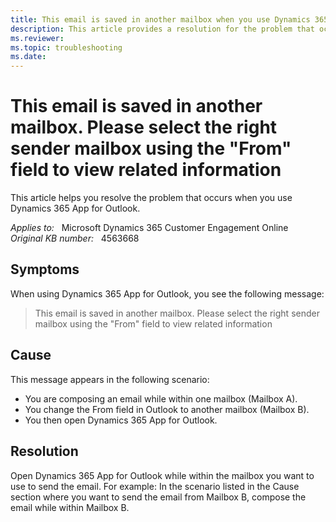 ```yaml
---
title: This email is saved in another mailbox when you use Dynamics 365 App for Outlook
description: This article provides a resolution for the problem that occurs when you use Dynamics 365 App for Outlook.
ms.reviewer: 
ms.topic: troubleshooting
ms.date: 
---
```

# This email is saved in another mailbox. Please select the right sender mailbox using the "From" field to view related information

This article helps you resolve the problem that occurs when you use Dynamics 365 App for Outlook.

_Applies to:_ &nbsp; Microsoft Dynamics 365 Customer Engagement Online  
_Original KB number:_ &nbsp; 4563668

## Symptoms

When using Dynamics 365 App for Outlook, you see the following message:

> This email is saved in another mailbox. Please select the right sender mailbox using the "From" field to view related information

## Cause

This message appears in the following scenario:

- You are composing an email while within one mailbox (Mailbox A).
- You change the From field in Outlook to another mailbox (Mailbox B).
- You then open Dynamics 365 App for Outlook.

## Resolution

Open Dynamics 365 App for Outlook while within the mailbox you want to use to send the email. For example: In the scenario listed in the Cause section where you want to send the email from Mailbox B, compose the email while within Mailbox B.
